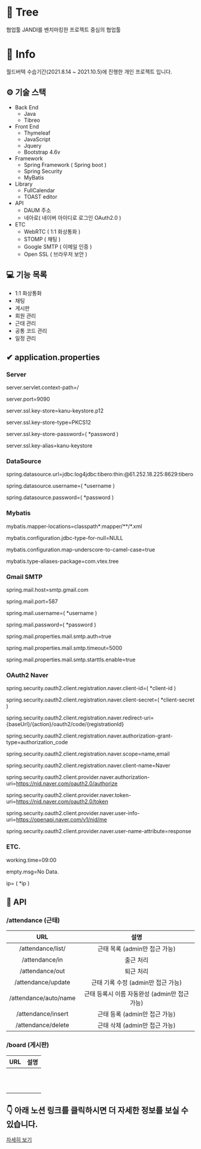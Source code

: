 # 🌳 Tree

협업툴 JANDI를 벤치마킹한 프로젝트 중심의 협업툴



# 📃 Info

월드버텍 수습기간(2021.8.14 ~ 2021.10.5)에 진행한 개인 프로젝트 입니다.

## ⚙ 기술 스택

+ Back End
  + Java
  + Tibreo
+ Front End
  + Thymeleaf
  + JavaScript
  + Jquery
  + Bootstrap 4.6v
+ Framework
  + Spring Framework ( Spring boot )
  + Spring Security
  + MyBatis
+ Library
  + FullCalendar
  + TOAST editor
+ API
  + DAUM 주소
  + 네아로( 네이버 아이디로 로그인 OAuth2.0 )
+ ETC
  + WebRTC ( 1:1 화상통화 )
  + STOMP ( 채팅 )
  + Google SMTP ( 이메일 인증 )
  + Open SSL ( 브라우저 보안 )
    

## 💻 기능 목록

+ 1:1 화상통화
+ 채팅
+ 게시판
+ 회원 관리
+ 근태 관리
+ 공통 코드 관리
+ 일정 관리

## ✔ application.properties 
### Server

server.servlet.context-path=/

server.port=9090

server.ssl.key-store=kanu-keystore.p12

server.ssl.key-store-type=PKCS12

server.ssl.key-store-password=( *password )

server.ssl.key-alias=kanu-keystore

### DataSource

spring.datasource.url=jdbc:log4jdbc:tibero:thin:@61.252.18.225:8629:tibero

spring.datasource.username=( *username )

spring.datasource.password=( *password )

### Mybatis

mybatis.mapper-locations=classpath*:mapper/**/*.xml

mybatis.configuration.jdbc-type-for-null=NULL

mybatis.configuration.map-underscore-to-camel-case=true

mybatis.type-aliases-package=com.vtex.tree

### Gmail SMTP

spring.mail.host=smtp.gmail.com

spring.mail.port=587

spring.mail.username=( *username )

spring.mail.password=( *password )

spring.mail.properties.mail.smtp.auth=true

spring.mail.properties.mail.smtp.timeout=5000

spring.mail.properties.mail.smtp.starttls.enable=true

### OAuth2 Naver

spring.security.oauth2.client.registration.naver.client-id=( *client-id )

spring.security.oauth2.client.registration.naver.client-secret=( *client-secret )

spring.security.oauth2.client.registration.naver.redirect-uri={baseUrl}/{action}/oauth2/code/{registrationId}

spring.security.oauth2.client.registration.naver.authorization-grant-type=authorization_code

spring.security.oauth2.client.registration.naver.scope=name,email

spring.security.oauth2.client.registration.naver.client-name=Naver

spring.security.oauth2.client.provider.naver.authorization-uri=https://nid.naver.com/oauth2.0/authorize

spring.security.oauth2.client.provider.naver.token-uri=https://nid.naver.com/oauth2.0/token

spring.security.oauth2.client.provider.naver.user-info-uri=https://openapi.naver.com/v1/nid/me

spring.security.oauth2.client.provider.naver.user-name-attribute=response

### ETC.

working.time=09:00

empty.msg=No Data.

ip= ( *ip )



## 🍱 API

### /attendance (근태)

|          URL          |                     설명                      |
| :-------------------: | :-------------------------------------------: |
|   /attendance/list/   |         근태 목록 (admin만 접근 가능)         |
|    /attendance/in     |                   출근 처리                   |
|    /attendance/out    |                   퇴근 처리                   |
|  /attendance/update   |      근태 기록 수정 (admin만 접근 가능)       |
| /attendance/auto/name | 근태 등록시 이름 자동완성 (admin만 접근 가능) |
|  /attendance/insert   |         근태 등록 (admin만 접근 가능)         |
|  /attendance/delete   |         근태 삭제 (admin만 접근 가능)         |



### /board (게시판)

| URL  | 설명 |
| :--: | :--: |
|      |      |
|      |      |
|      |      |
|      |      |
|      |      |
|      |      |
|      |      |
|      |      |
|      |      |
|      |      |
|      |      |



## 👇 아래 노션 링크를 클릭하시면 더 자세한 정보를 보실 수 있습니다.

[자세히 보기](https://lucky-continent-f31.notion.site/Tree-1eb851df2a814b5a9ae2faadb8eea231)
